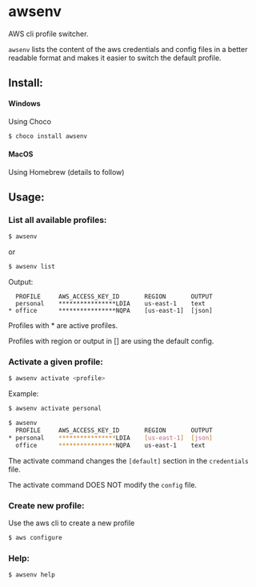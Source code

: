 # awsenv
AWS cli profile switcher.

`awsenv` lists the content of the aws credentials and config files in a better readable format and makes it easier to switch the default profile.  

## Install:
#### Windows
Using Choco
```sh
$ choco install awsenv
```

#### MacOS
Using Homebrew 
(details to follow)

## Usage:
### List all available profiles:
```sh
$ awsenv
```
or
```sh
$ awsenv list
```

Output: 
```shell
  PROFILE     AWS_ACCESS_KEY_ID       REGION       OUTPUT    
  personal    ****************LDIA    us-east-1    text          
* office      ****************NQPA    [us-east-1]  [json]      
```
Profiles with * are active profiles. 

Profiles with region or output in [] are using the default config.

### Activate a given profile:
```sh
$ awsenv activate <profile>
```
Example:
```sh
$ awsenv activate personal

$ awsenv 
  PROFILE     AWS_ACCESS_KEY_ID       REGION       OUTPUT    
* personal    ****************LDIA    [us-east-1]  [json]          
  office      ****************NQPA    us-east-1    text      
```
The activate command changes the `[default]` section in the `credentials` file. 

The activate command DOES NOT modify the `config` file.
  
### Create new profile:
Use the aws cli to create a new profile
```sh
$ aws configure
```

### Help:
```sh
$ awsenv help
```
